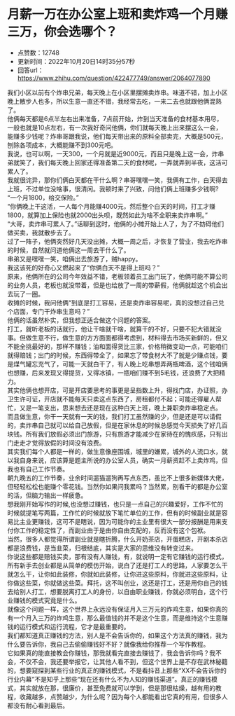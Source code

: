 # 月薪一万在办公室上班和卖炸鸡一个月赚三万，你会选哪个？
- 点赞数：12748
- 更新时间：2022年10月20日14时35分57秒
- 回答url：https://www.zhihu.com/question/422477749/answer/2064077890
<body>
 <p data-pid="GpCHfUci">我们小区以前有个炸串兄弟，每天晚上在小区里摆摊卖炸串。味道不错，加上小区晚上散步人也多，所以生意一直还不错，我经常去吃，一来二去也就跟他俩混熟了。<br>
  他俩每天都是6点半左右出来准备，7点前开始，炸到当天准备的食材基本用尽，一般也就是10点左右，有一次我好奇问他俩，你们就每天晚上出来摆这么一会，能赚多少钱呢？炸串哥跟我说，他们每天带出来的原料全部卖完，大概是500元，刨除各项成本，大概能赚不到300元吧。<br>
  我说，也可以啊，一天300，一个月就是近9000元，而且只是晚上这一会，炸串弟就笑了，我们每天晚上回家还得准备第二天的食材呢，一弄就弄到半夜，这活可累人了。<br>
  我就很诧异，那你们俩白天都在干什么啊？串哥嘿嘿一笑，我俩有工作，白天得去上班，不过单位没啥事，很清闲。我顿时来了兴致，问他们俩上班赚多少钱啊?<br>
  “一个月1800，给交保险。”<br>
  “你俩晚上干这活，一人每个月能赚4000元，然后整个白天的时间，打工才赚1800，就算加上保险也就2000出头呗，既然如此为啥不全职来卖炸串啊。”<br>
  “大哥，卖炸串可累人了。”话聊到这时，他俩的小摊开始上人了，为了不妨碍他们做买卖，我就散步去了。<br>
  过了一阵子，他俩突然好几天没出摊，大概一周之后，才恢复了营业，我去吃炸串的时候，自然就问道他俩这一周去干什么了。<br>
  串弟又是嘿嘿一笑，咱俩出去旅游了，贼happy。<br>
  我这该死的好奇心又燃起来了“你俩白天不是得上班吗？”<br>
  原来，他俩所在的公司今年效益不错，老板领着员工出门玩了，他俩可能不算公司的业务人员，老板也就没带着，但是也给放了一周的带薪假，他俩就趁这个机会出去玩了一圈。<br>
  收摊的时候，我问他俩“到底是打工容易，还是卖炸串容易呢，真的没想过自己兑个店面，专门干炸串生意吗？”<br>
  他俩的话虽然朴实，但我想正适合做这个问题的答案。<br>
  打工，就听老板的话就行，他让干啥就干啥，就算干的不好，只要不犯大错就没事。但做生意不行，做生意的方方面面都得考虑到，材料得去市场买新鲜的，但又不能全挑最好的，那样不赚钱；油和面得货比三家，价格稍微变动一点，可能咱们就得赔钱；出门的时候，东西得带全了，如果忘了带食材大不了就是少赚点钱，要是煤气罐忘充气了，可能一天就白干了，有人晚上吃串想弄两瓶啤酒，这个钱咱俩也想赚，后来发现又得提货，又得冰镇，一瓶咱们赚不到5毛钱，还浪费了大把精力。<br>
  其实他俩也想开店，可是开店要思考的事更是呈指数上升，得找门店，办证照，办卫生许可证，开店就不能每天只卖这点东西了，房租都付不起；可能还得雇人帮忙，又是一笔支出，思来想去还是现在这种白天上班，晚上兼职卖炸串稳定点。<br>
  而且做生意，你干一天就有一天的钱，我们打工虽然赚的少，但是还是可以请假的，卖炸串自己就可以给自己放假，但是在家休息的时候总感觉今天损失了好几百块钱。所有我们放假必须出门旅游，只有旅游才能减少在家待在的愧疚感，只有出门走走才觉得放假的时间没有浪费。<br>
  其实我们每个人都是一样的，做生意像座围城，城里的嫌累，城外的人流口水，就以我自身来说，应该算是题主所说的办公室人员，确实一月薪资赶不上卖炸鸡，但我也有自己工作节奏。<br>
  朝九晚五的工作节奏，业余时间遛猫遛狗再写点东西，虽比不上很多新媒体大佬，但轻轻松松也能赚个零花钱。当然你如果问我累吗？当然累，别看干的都是办公室的活，但脑力输出一样疲惫。<br>
  想我刚开始写作的时候,也没想过赚钱，也只是一点自己的兴趣爱好，工作不忙的时候就提笔写两篇，工作忙的时候就放下笔忙单位的工作，但有的时候副业就是容易比主业更赚钱，这可不是瞎说，因为可能你的主业里有很大一部分报酬是用来支付你工作的稳定性了，而副业由于是由你自由支配的，反而没有这个包袱。<br>
  当然，很多人都觉得所谓副业就是瞎折腾，什么开奶茶店，开蛋糕店，开剧本杀店都是浪费钱，是当韭菜，归根结底，其实是大家的思维没有转变过来。<br>
  你说这些都是赔钱买卖，那有没有人赚钱，有，就说明一定有它赚钱的运行模式，所有新手去创业都是从简单的模仿开始，说白了还是打工人的思路，人家要怎么干就怎么干，让你如此装修，你就如此装修，让你进这些原料，你就进这些原料，让你做这些菜，你就做这些菜。拜托，这不叫创业，这还是打工，还是用你自己的钱去给别人打工，想要脱离打工人的身份，以自由职业赚钱，你就必须明白，这个行业赚钱的模式究竟是什么。<br>
  就像这个问题一样，这个世界上永远没有保证月入三万元的炸鸡生意，如果你真的有一个月入三万的炸鸡生意，那么最值钱的并不是这个生意，而是维持这个生意赚钱的运行模式和运行流程，它才是最重要的。<br>
  我们都知道真正赚钱的方法，别人是不会告诉你的，如果这个方法真的赚钱，我为什么要告诉你，我自己去偷偷赚钱好不好？就像我给你推荐一个写作教程。<br>
  它如果真的能直接教会你赚钱，那我就看完直接去赚钱了，我会告诉你吗？我不会，不仅不会，我还要举报它，让其他人看不到，但这个世界上是不存在武林秘籍的，想要窥探到某些行业的真正的赚钱模式，不是看抖音上那些“XX不会告诉你的行业内幕”不是知乎上那些“现在还有什么不为人知的赚钱渠道”。真正的赚钱模式，其实就放在那，很廉价，甚至免费就可以学到，但是那很枯燥，越有用的教程，收藏越多，点赞越少，为什么呢？因为每个人都能看出它真的有用，但很多人都没有耐心看到最后。<br></p><a data-draft-node="block" data-draft-type="edu-card" data-edu-card-id="1566437308554952704"></a>
</body>